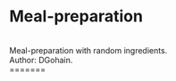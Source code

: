# Meal-preparation
<br>
Meal-preparation with random ingredients.
<br>
Author: DGohain.
<br>
=======

